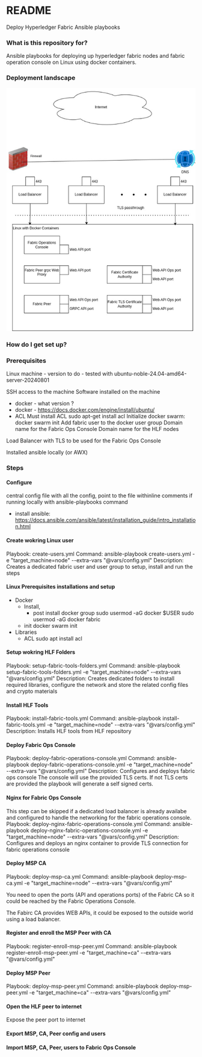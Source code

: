 # README #

Deploy Hyperledger Fabric Ansible playbooks

### What is this repository for? ###

Ansible playbooks for deploying up hyperledger fabric nodes and fabric operation console on Linux using docker containers.


### Deployment landscape
![](docs/LandscapeModel.jpg?raw=true)



### How do I get set up? ###


### Prerequisites ###

Linux machine - version to do - tested with ubuntu-noble-24.04-amd64-server-20240801

SSH access to the machine
Software installed on the machine 
- docker - what version ?
- docker - https://docs.docker.com/engine/install/ubuntu/
- ACL Must install ACL sudo apt-get install acl
Initialize docker swarm: docker swarm init
Add fabric user to the docker user group
Domain name for the Fabric Ops Console
Domain name for the HLF nodes 




Load Balancer with TLS to be used for the Fabric Ops Console

Installed ansible locally (or AWX)






### Steps ###

#### Configure
central config file with all the config, point to the file withinline comments
if running locally with ansible-playbooks command
- install ansible: https://docs.ansible.com/ansible/latest/installation_guide/intro_installation.html

#### Create wokring Linux user

Playbook: create-users.yml
Command: ansible-playbook create-users.yml  -e "target_machine=node" --extra-vars "@vars/config.yml"
Description: Creates a dedicated fabric user and user group to setup, install and run the steps

#### Linux Prerequisites installations and setup
- Docker
    - Install, 
        - post install docker group 
          sudo usermod -aG docker $USER
          sudo usermod -aG docker fabric
    - init 
        	docker swarm init
- Libraries
    - ACL 
        sudo apt install acl


#### Setup wokring HLF Folders

Playbook: setup-fabric-tools-folders.yml
Command: ansible-playbook setup-fabric-tools-folders.yml  -e "target_machine=node" --extra-vars "@vars/config.yml"
Description: Creates dedicated folders to install required libraries, configure the network and store the related config files and crypto materials


#### Install HLF Tools

Playbook: install-fabric-tools.yml
Command: ansible-playbook install-fabric-tools.yml  -e "target_machine=node" --extra-vars "@vars/config.yml"
Description: Installs HLF tools from HLF repository

#### Deploy Fabric Ops Console

Playbook: deploy-fabric-operations-console.yml
Command: ansible-playbook deploy-fabric-operations-console.yml  -e "target_machine=node" --extra-vars "@vars/config.yml"
Description: Configures and deploys fabric ops console
The console will use the provided TLS certs. If not TLS certs are provided the playbook will generate a self signed certs.


#### Nginx for Fabric Ops Console 

This step can be skipped if a dedicated load balancer is already availabe and configured to handle the networking for the fabric operations console.
Playbook: deploy-nginx-fabric-operations-console.yml
Command: ansible-playbook deploy-nginx-fabric-operations-console.yml  -e "target_machine=node" --extra-vars "@vars/config.yml"
Description: Configures and deploys an nginx container to provide TLS connection for fabric operations console

#### Deploy MSP CA

Playbook: deploy-msp-ca.yml
Command: ansible-playbook deploy-msp-ca.yml  -e "target_machine=node" --extra-vars "@vars/config.yml"

You need to open the ports (API and operations ports) of the Fabric CA so it could be reached by the Fabric Operations Console.

The Fabirc CA provides WEB APIs, it could be exposed to the outside world using a load balancer.


#### Register and enroll the MSP Peer with CA

Playbook: register-enroll-msp-peer.yml
Command: ansible-playbook register-enroll-msp-peer.yml  -e "target_machine=ca" --extra-vars "@vars/config.yml"


#### Deploy MSP Peer

Playbook: deploy-msp-peer.yml
Command: ansible-playbook deploy-msp-peer.yml  -e "target_machine=ca" --extra-vars "@vars/config.yml"

#### Open the HLF peer to internet

Expose the peer port to internet

#### Export MSP, CA, Peer config and users

#### Import MSP, CA, Peer, users to Fabric Ops Console




